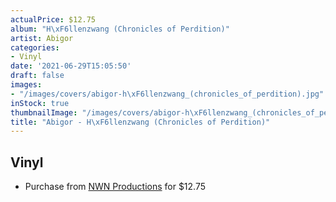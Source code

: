 ```yaml
---
actualPrice: $12.75
album: "H\xF6llenzwang (Chronicles of Perdition)"
artist: Abigor
categories:
- Vinyl
date: '2021-06-29T15:05:50'
draft: false
images:
- "/images/covers/abigor-h\xF6llenzwang_(chronicles_of_perdition).jpg"
inStock: true
thumbnailImage: "/images/covers/abigor-h\xF6llenzwang_(chronicles_of_perdition)-thumb.jpg"
title: "Abigor - H\xF6llenzwang (Chronicles of Perdition)"
---
```


## Vinyl
* Purchase from [NWN Productions](http://shop.nwnprod.com/index.php?route=product/product&path=75&product_id=3627&sort=pd.name&order=ASC) for $12.75
